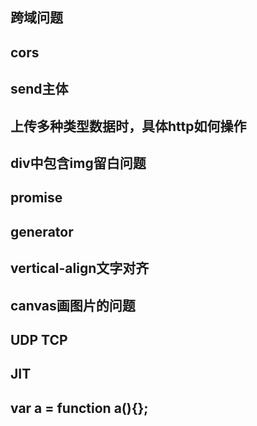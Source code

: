 ## 跨域问题

## cors

## send主体

## 上传多种类型数据时，具体http如何操作

## div中包含img留白问题

## promise

## generator

## vertical-align文字对齐

## canvas画图片的问题

## UDP TCP

## JIT

## var a = function a(){};

 